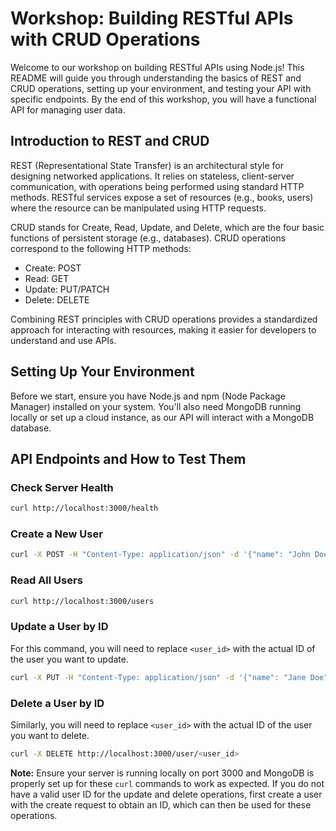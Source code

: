 # Workshop: Building RESTful APIs with CRUD Operations

Welcome to our workshop on building RESTful APIs using Node.js! This README will guide you through understanding the basics of REST and CRUD operations, setting up your environment, and testing your API with specific endpoints. By the end of this workshop, you will have a functional API for managing user data.

## Introduction to REST and CRUD

REST (Representational State Transfer) is an architectural style for designing networked applications. It relies on stateless, client-server communication, with operations being performed using standard HTTP methods. RESTful services expose a set of resources (e.g., books, users) where the resource can be manipulated using HTTP requests.

CRUD stands for Create, Read, Update, and Delete, which are the four basic functions of persistent storage (e.g., databases). CRUD operations correspond to the following HTTP methods:

- Create: POST
- Read: GET
- Update: PUT/PATCH
- Delete: DELETE

Combining REST principles with CRUD operations provides a standardized approach for interacting with resources, making it easier for developers to understand and use APIs.

## Setting Up Your Environment

Before we start, ensure you have Node.js and npm (Node Package Manager) installed on your system. You'll also need MongoDB running locally or set up a cloud instance, as our API will interact with a MongoDB database.

## API Endpoints and How to Test Them

### Check Server Health

```bash
curl http://localhost:3000/health
```

### Create a New User

```bash
curl -X POST -H "Content-Type: application/json" -d '{"name": "John Doe"}' http://localhost:3000/user
```

### Read All Users

```bash
curl http://localhost:3000/users
```

### Update a User by ID

For this command, you will need to replace `<user_id>` with the actual ID of the user you want to update.

```bash
curl -X PUT -H "Content-Type: application/json" -d '{"name": "Jane Doe"}' http://localhost:3000/user/<user_id>
```

### Delete a User by ID

Similarly, you will need to replace `<user_id>` with the actual ID of the user you want to delete.

```bash
curl -X DELETE http://localhost:3000/user/<user_id>
```

**Note:** Ensure your server is running locally on port 3000 and MongoDB is properly set up for these `curl` commands to work as expected. If you do not have a valid user ID for the update and delete operations, first create a user with the create request to obtain an ID, which can then be used for these operations.
```